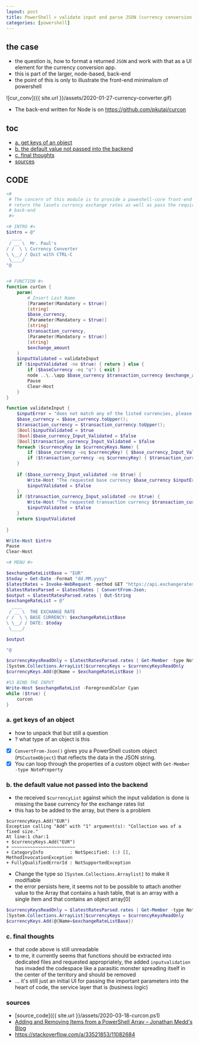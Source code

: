 ```yaml
---
layout: post
title: PowerShell > validate input and parse JSON (currency conversion app/front-end)
categories: [powershell]
---
```


## the case	
* the question is, how to format a returned `JSON` and work with that as a UI element for the currency conversion app. 
* this is part of the larger, node-based, back-end 
* the point of this is only to illustrate the front-end minimalism of powershell

![cur_conv]({{ site.url }}/assets/2020-01-27-currency-converter.gif)

* The back-end written for Node is on <https://github.com/pkutaj/curcon>

## toc
<!-- TOC -->

- [a. get keys of an object](#a-get-keys-of-an-object)
- [b. the default value not passed into the backend](#b-the-default-value-not-passed-into-the-backend)
- [c. final thoughts](#c-final-thoughts)
- [sources](#sources)

<!-- /TOC -->

## CODE

```powershell
<# 
 # The concern of this module is to provide a poweshell-core front-end with a simple text-based UI to 
 # return the lasets currency exchange rates as well as pass the required parameters into the node-based 
 # back-end
 #>

<# INTRO #>
$intro = @"
  ____     
 / __ \  Mr. Paul's
/ /  \ \ Currency Converter
\ \__/ / Quit with CTRL-C
 \____/  
"@


<# FUNCTION #>
function curCon {
    param(
        # Insert Last Name
        [Parameter(Mandatory = $true)]
        [string]
        $base_currency,
        [Parameter(Mandatory = $true)]
        [string]
        $transaction_currency,
        [Parameter(Mandatory = $true)]
        [string]
        $exchange_amount
    )
    $inputValidated = validateInput
    if ($inputValidated -ne $true) { return } else {
        if ($baseCurrency -eq "q") { exit }
        node ..\..\app $base_currency $transaction_currency $exchange_amount
        Pause
        Clear-Host
    }
}

function validateInput {
    $inputError = "does not match any of the listed currencies, please try again and correct it"
    $base_currency = $base_currency.toUpper();
    $transaction_currency = $transaction_currency.toUpper();
    [Bool]$inputValidated = $true
    [Bool]$base_currency_Input_Validated = $false
    [Bool]$transaction_currency_Input_Validated = $false
    foreach ($currencyKey in $currencyKeys.Name) {
        if ($base_currency -eq $currencyKey) { $base_currency_Input_Validated = $true }
        if ($transaction_currency -eq $currencyKey) { $transaction_currency_Input_Validated = $true }
    }
    
    if ($base_currency_Input_validated -ne $true) { 
        Write-Host "The requested base currency $base_currency $inputError" -foregroundcolor Red
        $inputValidated = $false
    }
    if ($transaction_currency_Input_validated -ne $true) { 
        Write-Host "The requested transaction currency $transaction_currency $inputError" -foregroundcolor Red 
        $inputValidated = $false
    }
    return $inputValidated
    
}

Write-Host $intro
Pause
Clear-Host

<# MENU #>

$exchangeRateListBase = "EUR"
$today = Get-Date -Format "dd.MM.yyyy"
$latestRates = Invoke-WebRequest -method GET "https://api.exchangeratesapi.io/latest/?base=$exchangeRateListBase";
$latestRatesParsed = $latestRates | ConvertFrom-Json;
$output = $latestRatesParsed.rates | Out-String
$exchangeRateList = @"
  ____  
 / __ \  THE EXCHANGE RATE
/ /  \ \ BASE CURRENCY: $exchangeRateListBase
\ \__/ / DATE: $today
 \____/ 

$output

"@

$currencyKeysReadOnly = $latestRatesParsed.rates | Get-Member -type NoteProperty | Select-Object Name
[System.Collections.ArrayList]$currencyKeys = $currencyKeysReadOnly
$currencyKeys.Add(@{Name = $exchangeRateListBase })

#S3 BIND THE INPUT
Write-Host $exchangeRateList -ForegroundColor Cyan 
while ($true) {
    curcon
}
```


### a. get keys of an object 
* how to unpack that but still a question
* ? what type of an object is this

- [x] `ConvertFrom-Json()` gives you a PowerShell custom object (`PSCustomObject`) that reflects the data in the JSON string.
- [x] You can loop through the properties of a custom object with `Get-Member -type NoteProperty`

### b. the default value not passed into the backend
* the received `$currencyList` against which the input validation is done is missing the base currency for the exchange rates list
* this has to be added to the array, but there is a problem 

```
$currencyKeys.Add("EUR")
Exception calling "Add" with "1" argument(s): "Collection was of a fixed size."
At line:1 char:1
+ $currencyKeys.Add("EUR")
+ ~~~~~~~~~~~~~~~~~~~~~~~~
+ CategoryInfo          : NotSpecified: (:) [], MethodInvocationException
+ FullyQualifiedErrorId : NotSupportedException
```

* Change the type so `[System.Collections.Arraylist]` to make it modifiable
* the error persists here, it seems not to be possible to attach another value to the Array that contains a hash table, that is an array with a single item and that contains an object
array[0]


```powershell
$currencyKeysReadOnly = $latestRatesParsed.rates | Get-Member -type NoteProperty | Select-Object Name
[System.Collections.ArrayList]$currencyKeys = $currencyKeysReadOnly
$currencyKeys.Add(@{Name=$exchangeRateListBase})
```

### c. final thoughts
* that code above is still unreadable
* to me, it currently seems that functions should be extracted into dedicated files and requested appropriately, the added `inputvalidation` has invaded the codespace like a parasitic monster spreading itself in the center of the territory and should be removed
* ... it's still just an initial UI for passing the important parameters into the heart of code, the service layer that is (business logic)

### sources
* [source_code]({{ site.url }}/assets/2020-03-18-curcon.ps1)
* [Adding and Removing Items from a PowerShell Array – Jonathan Medd's Blog](https://www.jonathanmedd.net/2014/01/adding-and-removing-items-from-a-powershell-array.html)
* <https://stackoverflow.com/a/33521853/11082684>